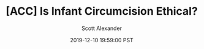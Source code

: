 ---
layout: podcast
title: "[ACC] Is Infant Circumcision Ethical?"
author: Scott Alexander
description: https://slatestarcodex.com/2019/12/10/acc-is-infant-circumcision-ethical/
date: 2019-12-10 19:59:00 PST
length: 3254425
duration: 813
guid: acc-is-infant-circumcision-ethical
---